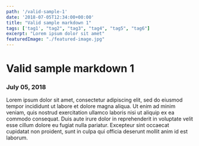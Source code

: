 ```yaml
---
path: '/valid-sample-1'
date: '2018-07-05T12:34:00+00:00'
title: "Valid sample markdown 1"
tags: ['tag1', "tag2", "tag3", "tag4", "tag5", "tag6"]
excerpt: "Lorem ipsum dolor sit amet"
featuredImage: "./featured-image.jpg"
---
```


# Valid sample markdown 1

### July 05, 2018

Lorem ipsum dolor sit amet, consectetur adipiscing elit, sed do eiusmod tempor incididunt ut labore et dolore magna aliqua. Ut enim ad minim veniam, quis nostrud exercitation ullamco laboris nisi ut aliquip ex ea commodo consequat. Duis aute irure dolor in reprehenderit in voluptate velit esse cillum dolore eu fugiat nulla pariatur. Excepteur sint occaecat cupidatat non proident, sunt in culpa qui officia deserunt mollit anim id est laborum.
